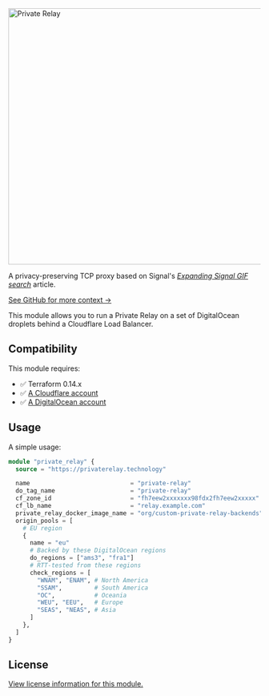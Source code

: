 <a href="https://privaterelay.technology">
<img alt="Private Relay" src="https://privaterelay.technology/images/logo/512x256/dark@2x.png" width="512px">
</a>

A privacy-preserving TCP proxy based on Signal's [_Expanding Signal GIF search_][signal-and-giphy] article.

[See GitHub for more context →](https://git.privaterelay.technology)

This module allows you to run a Private Relay on a set of DigitalOcean droplets behind a Cloudflare Load Balancer.

## Compatibility

This module requires:

- ✅ Terraform 0.14.x
- ✅ [A Cloudflare account](https://dash.cloudflare.com/)
- ✅ [A DigitalOcean account](https://cloud.digitalocean.com/)

## Usage

A simple usage:

```tf
module "private_relay" {
  source = "https://privaterelay.technology"

  name                            = "private-relay"
  do_tag_name                     = "private-relay"
  cf_zone_id                      = "fh7eew2xxxxxxx98fdx2fh7eew2xxxxx"
  cf_lb_name                      = "relay.example.com"
  private_relay_docker_image_name = "org/custom-private-relay-backends"
  origin_pools = [
    # EU region
    {
      name = "eu"
      # Backed by these DigitalOcean regions
      do_regions = ["ams3", "fra1"]
      # RTT-tested from these regions
      check_regions = [
        "WNAM", "ENAM", # North America
        "SSAM",         # South America
        "OC",           # Oceania
        "WEU", "EEU",   # Europe
        "SEAS", "NEAS", # Asia
      ]
    },
  ]
}
```

## License

[View license information for this module.](./LICENSE.md)

  [signal-and-giphy]:https://signal.org/blog/signal-and-giphy-update/
